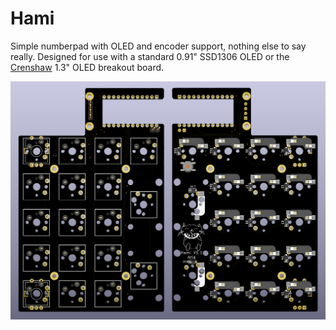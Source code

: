 # Hami
 Simple numberpad with OLED and encoder support, nothing else to say really. Designed for use with a standard 0.91" SSD1306 OLED or the [Crenshaw](https://github.com/Ariamelon/Crenshaw) 1.3" OLED breakout board.

 ![Hami Render](Images/Render.png)
